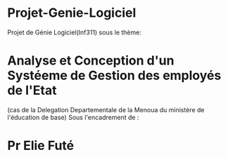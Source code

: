 # Projet-Genie-Logiciel
Projet de Génie Logiciel(Inf311) sous le thème: 
# Analyse et Conception d'un Systéeme de Gestion des employés de l'Etat
(cas de la Delegation Departementale de la Menoua du ministère de l'éducation de base)
Sous l'encadrement de :
 # Pr Elie Futé
